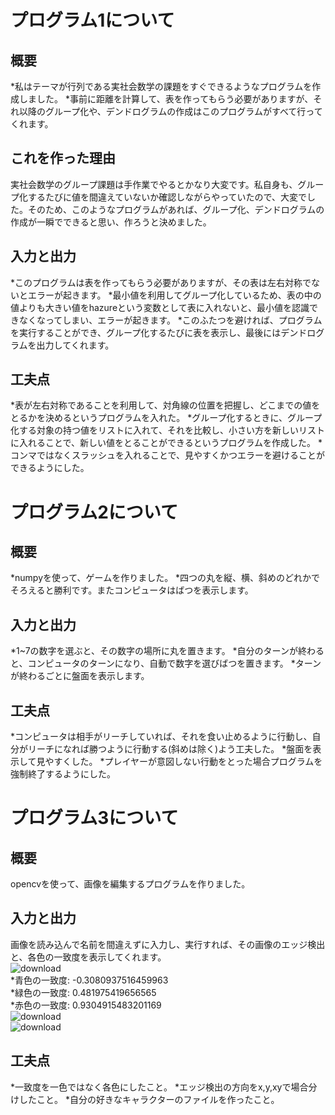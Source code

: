 # プログラム1について
## 概要
*私はテーマが行列である実社会数学の課題をすぐできるようなプログラムを作成しました。
*事前に距離を計算して、表を作ってもらう必要がありますが、それ以降のグループ化や、デンドログラムの作成はこのプログラムがすべて行ってくれます。
## これを作った理由
実社会数学のグループ課題は手作業でやるとかなり大変です。私自身も、グループ化するたびに値を間違えていないか確認しながらやっていたので、大変でした。そのため、このようなプログラムがあれば、グループ化、デンドログラムの作成が一瞬でできると思い、作ろうと決めました。
## 入力と出力
*このプログラムは表を作ってもらう必要がありますが、その表は左右対称でないとエラーが起きます。
*最小値を利用してグループ化しているため、表の中の値よりも大きい値をhazureという変数として表に入れないと、最小値を認識できなくなってしまい、エラーが起きます。
   *このふたつを避ければ、プログラムを実行することができ、グループ化するたびに表を表示し、最後にはデンドログラムを出力してくれます。
## 工夫点
*表が左右対称であることを利用して、対角線の位置を把握し、どこまでの値をとるかを決めるというプログラムを入れた。
*グループ化するときに、グループ化する対象の持つ値をリストに入れて、それを比較し、小さい方を新しいリストに入れることで、新しい値をとることができるというプログラムを作成した。
*コンマではなくスラッシュを入れることで、見やすくかつエラーを避けることができるようにした。
# プログラム2について
## 概要
*numpyを使って、ゲームを作りました。
*四つの丸を縦、横、斜めのどれかでそろえると勝利です。またコンピュータはばつを表示します。
## 入力と出力
*1~7の数字を選ぶと、その数字の場所に丸を置きます。
*自分のターンが終わると、コンピュータのターンになり、自動で数字を選びばつを置きます。
*ターンが終わるごとに盤面を表示します。
## 工夫点
*コンピュータは相手がリーチしていれば、それを食い止めるように行動し、自分がリーチになれば勝つように行動する(斜めは除く)よう工夫した。
*盤面を表示して見やすくした。
*プレイヤーが意図しない行動をとった場合プログラムを強制終了するようにした。
# プログラム3について
## 概要
opencvを使って、画像を編集するプログラムを作りました。
## 入力と出力
画像を読み込んで名前を間違えずに入力し、実行すれば、その画像のエッジ検出と、各色の一致度を表示してくれます。  
![download](https://github.com/yossy-goddog/Prog2kakushin/assets/153153319/a77e53ea-70dc-443c-9a05-686e15c12c14)  
*青色の一致度: -0.3080937516459963  
*緑色の一致度: 0.481975419656565  
*赤色の一致度: 0.9304915483201169   
![download](https://github.com/yossy-goddog/Prog2kakushin/assets/153153319/b6d6a3b9-0480-44ad-b31c-b920b3afc2ee)  
![download](https://github.com/yossy-goddog/Prog2kakushin/assets/153153319/45e7fdea-1ead-43f5-92f8-032e5154c11d)
## 工夫点
*一致度を一色ではなく各色にしたこと。
*エッジ検出の方向をx,y,xyで場合分けしたこと。
*自分の好きなキャラクターのファイルを作ったこと。

